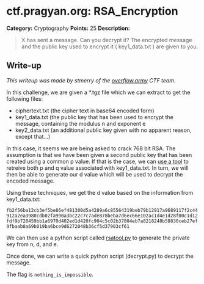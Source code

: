 # ctf.pragyan.org: RSA_Encryption

**Category:** Cryptography
**Points:** 25
**Description:**

> X has sent a message. Can you decrypt it?
> The encrypted message and the public key used to encrypt it ( key1_data.txt ) are given to you. 

## Write-up

_This writeup was made by stmerry of the [overflow.army](https://overflow.army/) CTF team._

In this challenge, we are given a *.tgz file which we can extract to get the following files:

- ciphertext.txt (the cipher text in base64 encoded form)
- key1_data.txt (the public key that has been used to encrypt the message, containing the modulus n and exponent e
- key2_data.txt (an additional public key given with no apparent reason, except that...)

In this case, it seems we are being asked to crack 768 bit RSA. The assumption is that we have been given a second public key that has been created using a common p value. If that is the case, we can [use a tool](https://github.com/Rawrz/RSA-Public-Key-Cracking) to retreive both p and q value associated with key1_data.txt.
In turn, we will then be able to generate our d value which will be used to decrypt the encoded message.

Using these techniques, we get the d value based on the information from key1_data.txt:

`fb2f56ba12cb3ef5be86ef481300d5a4289a6c85564319beb79b12917a9689117f2c44912a2ea3980cdb02fa990a3bc22c7c7ade878beba7d6ec66e102ac1d4e1d28f00c1d12fdf9b728459bb1a6970d402ed1d420fc904c5c02b37804eb7a8218248b58830ceb27ef9fbaab8a69b019ba6bce9d6272048b36cf5d37903cf61`

We can then use a python script called [rsatool.py](https://github.com/ius/rsatool/blob/master/rsatool.py) to generate the private key from n, d, and e.

Once done, we can write a quick python script (decrypt.py) to decrypt the message.

The flag is `nothing_is_impossible`.
